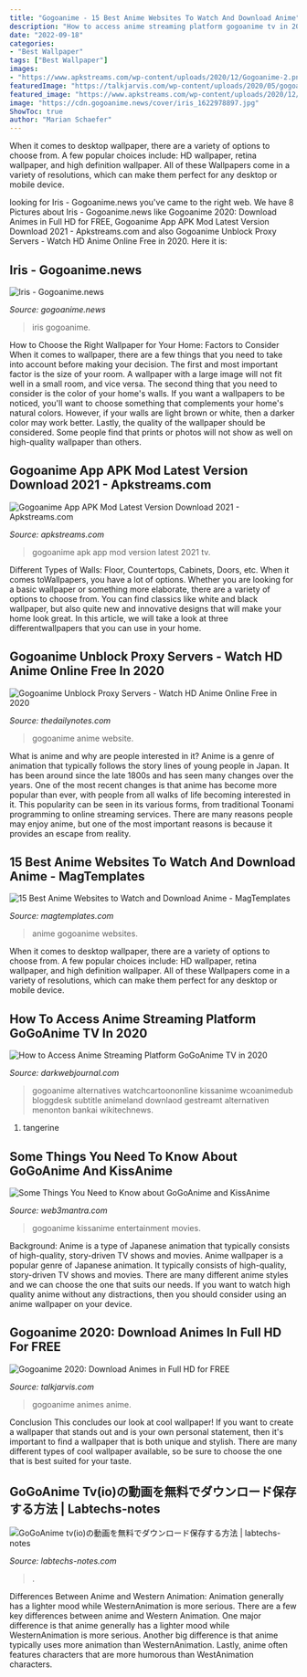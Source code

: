 ```yaml
---
title: "Gogoanime - 15 Best Anime Websites To Watch And Download Anime"
description: "How to access anime streaming platform gogoanime tv in 2020"
date: "2022-09-18"
categories:
- "Best Wallpaper"
tags: ["Best Wallpaper"]
images:
- "https://www.apkstreams.com/wp-content/uploads/2020/12/Gogoanime-2.png"
featuredImage: "https://talkjarvis.com/wp-content/uploads/2020/05/gogoanime.jpg"
featured_image: "https://www.apkstreams.com/wp-content/uploads/2020/12/Gogoanime-2.png"
image: "https://cdn.gogoanime.news/cover/iris_1622978897.jpg"
ShowToc: true
author: "Marian Schaefer"
---
```



When it comes to desktop wallpaper, there are a variety of options to choose from. A few popular choices include: HD wallpaper, retina wallpaper, and high definition wallpaper. All of these Wallpapers come in a variety of resolutions, which can make them perfect for any desktop or mobile device. 

	

		
looking for Iris - Gogoanime.news you've came to the right web. We have 8 Pictures about Iris - Gogoanime.news like Gogoanime 2020: Download Animes in Full HD for FREE, Gogoanime App APK Mod Latest Version Download 2021 - Apkstreams.com and also Gogoanime Unblock Proxy Servers - Watch HD Anime Online Free in 2020. Here it is:
		
    
## Iris - Gogoanime.news

<img loading=lazy src="https://cdn.gogoanime.news/cover/iris_1622978897.jpg" onerror="this.onerror=null;this.src='https://tse1.mm.bing.net/th?id=OIP.Tz02ZY1yLygZMdM5rBNdWAAAAA&amp;pid=15.1';" alt="Iris - Gogoanime.news">

_Source: gogoanime.news_

>iris gogoanime. 

	

How to Choose the Right Wallpaper for Your Home: Factors to Consider
When it comes to wallpaper, there are a few things that you need to take into account before making your decision. The first and most important factor is the size of your room. A wallpaper with a large image will not fit well in a small room, and vice versa. 
The second thing that you need to consider is the color of your home's walls. If you want a wallpapers to be noticed, you'll want to choose something that complements your home's natural colors. However, if your walls are light brown or white, then a darker color may work better. 
Lastly, the quality of the wallpaper should be considered. Some people find that prints or photos will not show as well on high-quality wallpaper than others.

    
## Gogoanime App APK Mod Latest Version Download 2021 - Apkstreams.com

<img loading=lazy src="https://www.apkstreams.com/wp-content/uploads/2020/12/Gogoanime-2.png" onerror="this.onerror=null;this.src='https://tse4.mm.bing.net/th?id=OIP.w92pGsB5lKGAi8wypzG9AAHaEK&amp;pid=15.1';" alt="Gogoanime App APK Mod Latest Version Download 2021 - Apkstreams.com">

_Source: apkstreams.com_

>gogoanime apk app mod version latest 2021 tv. 

	

Different Types of Walls: Floor, Countertops, Cabinets, Doors, etc.
When it comes toWallpapers, you have a lot of options. Whether you are looking for a basic wallpaper or something more elaborate, there are a variety of options to choose from. You can find classics like white and black wallpaper, but also quite new and innovative designs that will make your home look great. In this article, we will take a look at three differentwallpapers that you can use in your home.

    
## Gogoanime Unblock Proxy Servers - Watch HD Anime Online Free In 2020

<img loading=lazy src="https://thedailynotes.com/wp-content/uploads/2020/04/GogoAnime-5.png" onerror="this.onerror=null;this.src='https://tse2.mm.bing.net/th?id=OIP.GuYtx03WB-MmmHQwyaKnVQHaD4&amp;pid=15.1';" alt="Gogoanime Unblock Proxy Servers - Watch HD Anime Online Free in 2020">

_Source: thedailynotes.com_

>gogoanime anime website. 

	

What is anime and why are people interested in it?
Anime is a genre of animation that typically follows the story lines of young people in Japan. It has been around since the late 1800s and has seen many changes over the years. One of the most recent changes is that anime has become more popular than ever, with people from all walks of life becoming interested in it. This popularity can be seen in its various forms, from traditional Toonami programming to online streaming services. There are many reasons people may enjoy anime, but one of the most important reasons is because it provides an escape from reality.

    
## 15 Best Anime Websites To Watch And Download Anime - MagTemplates

<img loading=lazy src="https://magtemplates.com/wp-content/uploads/2017/12/Gogoanime.jpg" onerror="this.onerror=null;this.src='https://tse3.mm.bing.net/th?id=OIP.nkIZ8yGMohO9gbeE_bBqYAHaDc&amp;pid=15.1';" alt="15 Best Anime Websites to Watch and Download Anime - MagTemplates">

_Source: magtemplates.com_

>anime gogoanime websites. 

	

When it comes to desktop wallpaper, there are a variety of options to choose from. A few popular choices include: HD wallpaper, retina wallpaper, and high definition wallpaper. All of these Wallpapers come in a variety of resolutions, which can make them perfect for any desktop or mobile device. 

    
## How To Access Anime Streaming Platform GoGoAnime TV In 2020

<img loading=lazy src="https://darkwebjournal.com/wp-content/uploads/2020/02/GoGoAnime.jpg" onerror="this.onerror=null;this.src='https://tse2.mm.bing.net/th?id=OIP.ett8WMFCb2it9Pthq135AwHaEh&amp;pid=15.1';" alt="How to Access Anime Streaming Platform GoGoAnime TV in 2020">

_Source: darkwebjournal.com_

>gogoanime alternatives watchcartoononline kissanime wcoanimedub bloggdesk subtitle animeland downlaod gestreamt alternativen menonton bankai wikitechnews. 

	

1. tangerine 

    
## Some Things You Need To Know About GoGoAnime And KissAnime

<img loading=lazy src="https://web3mantra.com/wp-content/uploads/2018/08/GoGoAnime-and-KissAnime.jpg" onerror="this.onerror=null;this.src='https://tse3.mm.bing.net/th?id=OIP.gMkxWq4a8ewVYdxFB1MSPgAAAA&amp;pid=15.1';" alt="Some Things You Need to Know about GoGoAnime and KissAnime">

_Source: web3mantra.com_

>gogoanime kissanime entertainment movies. 

	

Background: Anime is a type of Japanese animation that typically consists of high-quality, story-driven TV shows and movies.
Anime wallpaper is a popular genre of Japanese animation. It typically consists of high-quality, story-driven TV shows and movies. There are many different anime styles and we can choose the one that suits our needs. If you want to watch high quality anime without any distractions, then you should consider using an anime wallpaper on your device.

    
## Gogoanime 2020: Download Animes In Full HD For FREE

<img loading=lazy src="https://talkjarvis.com/wp-content/uploads/2020/05/gogoanime.jpg" onerror="this.onerror=null;this.src='https://tse3.mm.bing.net/th?id=OIP.x5W0s-FhIMx_kktnFTtCUQHaDS&amp;pid=15.1';" alt="Gogoanime 2020: Download Animes in Full HD for FREE">

_Source: talkjarvis.com_

>gogoanime animes anime. 

	

Conclusion
This concludes our look at cool wallpaper! If you want to create a wallpaper that stands out and is your own personal statement, then it's important to find a wallpaper that is both unique and stylish. There are many different types of cool wallpaper available, so be sure to choose the one that is best suited for your taste.

    
## GoGoAnime Tv(io)の動画を無料でダウンロード保存する方法 | Labtechs-notes

<img loading=lazy src="https://labtechs-notes.com/wp-content/uploads/2018/11/gogoanime-download-site-2.jpg" onerror="this.onerror=null;this.src='https://tse3.mm.bing.net/th?id=OIP.74OR1L9ZcXClIKI5YZ1gLwHaDu&amp;pid=15.1';" alt="GoGoAnime tv(io)の動画を無料でダウンロード保存する方法 | labtechs-notes">

_Source: labtechs-notes.com_

>. 

	

Differences Between Anime and Western Animation: Animation generally has a lighter mood while WesternAnimation is more serious.
There are a few key differences between anime and Western Animation. One major difference is that anime generally has a lighter mood while WesternAnimation is more serious. Another big difference is that anime typically uses more animation than WesternAnimation. Lastly, anime often features characters that are more humorous than WestAnimation characters.

